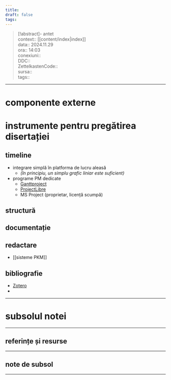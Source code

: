 ```yaml
---
title: 
draft: false
tags:
---
```

> [!abstract]- antet  
> context::  [[content/index|index]]  
> data:: 2024.11.29  
> ora:: 14:03  
> conexiuni::  
> DDC::  
> ZettelkastenCode::  
> sursa::  
> tags::  


---

# componente externe


# instrumente pentru pregătirea disertației  
## timeline  
- integrare simplă în platforma de lucru aleasă
	- *(în principiu, un simplu grafic liniar este suficient)*
- programe PM dedicate
	- [Ganttproject](https://www.ganttproject.biz/)
	- [ProjectLibre](https://www.projectlibre.com/product/1-alternative-microsoft-project-free-project-management-software-open-source)
	- MS Project (proprietar, licență scumpă)

## structură  


## documentație


## redactare
- [[sisteme PKM]]

## bibliografie  
- [Zotero](https://www.zotero.org/)
- 




---
# subsolul notei
---
## referințe și resurse


---
## note de subsol
---



